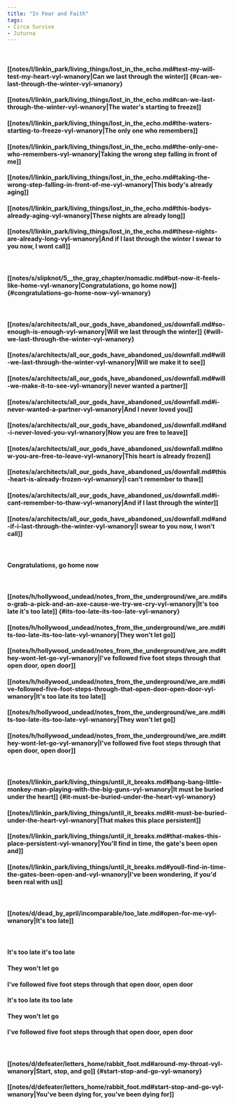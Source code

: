 ```yaml
---
title: "In Fear and Faith"
tags:
- Circa Survive
- Juturna
---
```

&nbsp;
#### [[notes/l/linkin_park/living_things/lost_in_the_echo.md#test-my-will-test-my-heart-vyl-wnanory|Can we last through the winter]] {#can-we-last-through-the-winter-vyl-wnanory}
#### [[notes/l/linkin_park/living_things/lost_in_the_echo.md#can-we-last-through-the-winter-vyl-wnanory|The water's starting to freeze]]
#### [[notes/l/linkin_park/living_things/lost_in_the_echo.md#the-waters-starting-to-freeze-vyl-wnanory|The only one who remembers]]
#### [[notes/l/linkin_park/living_things/lost_in_the_echo.md#the-only-one-who-remembers-vyl-wnanory|Taking the wrong step falling in front of me]]
#### [[notes/l/linkin_park/living_things/lost_in_the_echo.md#taking-the-wrong-step-falling-in-front-of-me-vyl-wnanory|This body's already aging]]
#### [[notes/l/linkin_park/living_things/lost_in_the_echo.md#this-bodys-already-aging-vyl-wnanory|These nights are already long]]
#### [[notes/l/linkin_park/living_things/lost_in_the_echo.md#these-nights-are-already-long-vyl-wnanory|And if I last through the winter I swear to you now, I wont call]]
&nbsp;
#### [[notes/s/slipknot/5__the_gray_chapter/nomadic.md#but-now-it-feels-like-home-vyl-wnanory|Congratulations, go home now]] {#congratulations-go-home-now-vyl-wnanory}
&nbsp;
#### [[notes/a/architects/all_our_gods_have_abandoned_us/downfall.md#so-enough-is-enough-vyl-wnanory|Will we last through the winter]] {#will-we-last-through-the-winter-vyl-wnanory}
#### [[notes/a/architects/all_our_gods_have_abandoned_us/downfall.md#will-we-last-through-the-winter-vyl-wnanory|Will we make it to see]]
#### [[notes/a/architects/all_our_gods_have_abandoned_us/downfall.md#will-we-make-it-to-see-vyl-wnanory|I never wanted a partner]]
#### [[notes/a/architects/all_our_gods_have_abandoned_us/downfall.md#i-never-wanted-a-partner-vyl-wnanory|And I never loved you]]
#### [[notes/a/architects/all_our_gods_have_abandoned_us/downfall.md#and-i-never-loved-you-vyl-wnanory|Now you are free to leave]]
#### [[notes/a/architects/all_our_gods_have_abandoned_us/downfall.md#now-you-are-free-to-leave-vyl-wnanory|This heart is already frozen]]
#### [[notes/a/architects/all_our_gods_have_abandoned_us/downfall.md#this-heart-is-already-frozen-vyl-wnanory|I can't remember to thaw]]
#### [[notes/a/architects/all_our_gods_have_abandoned_us/downfall.md#i-cant-remember-to-thaw-vyl-wnanory|And if I last through the winter]]
#### [[notes/a/architects/all_our_gods_have_abandoned_us/downfall.md#and-if-i-last-through-the-winter-vyl-wnanory|I swear to you now, I won't call]]
&nbsp;
#### Congratulations, go home now
&nbsp;
#### [[notes/h/hollywood_undead/notes_from_the_underground/we_are.md#so-grab-a-pick-and-an-axe-cause-we-try-we-cry-vyl-wnanory|It's too late it's too late]] {#its-too-late-its-too-late-vyl-wnanory}
#### [[notes/h/hollywood_undead/notes_from_the_underground/we_are.md#its-too-late-its-too-late-vyl-wnanory|They won't let go]]
#### [[notes/h/hollywood_undead/notes_from_the_underground/we_are.md#they-wont-let-go-vyl-wnanory|I've followed five foot steps through that open door, open door]]
#### [[notes/h/hollywood_undead/notes_from_the_underground/we_are.md#ive-followed-five-foot-steps-through-that-open-door-open-door-vyl-wnanory|It's too late its too late]]
#### [[notes/h/hollywood_undead/notes_from_the_underground/we_are.md#its-too-late-its-too-late-vyl-wnanory|They won't let go]]
#### [[notes/h/hollywood_undead/notes_from_the_underground/we_are.md#they-wont-let-go-vyl-wnanory|I've followed five foot steps through that open door, open door]]
&nbsp;
#### [[notes/l/linkin_park/living_things/until_it_breaks.md#bang-bang-little-monkey-man-playing-with-the-big-guns-vyl-wnanory|It must be buried under the heart]] {#it-must-be-buried-under-the-heart-vyl-wnanory}
#### [[notes/l/linkin_park/living_things/until_it_breaks.md#it-must-be-buried-under-the-heart-vyl-wnanory|That makes this place persistent]]
#### [[notes/l/linkin_park/living_things/until_it_breaks.md#that-makes-this-place-persistent-vyl-wnanory|You'll find in time, the gate's been open and]]
#### [[notes/l/linkin_park/living_things/until_it_breaks.md#youll-find-in-time-the-gates-been-open-and-vyl-wnanory|I've been wondering, if you'd been real with us]]
&nbsp;
#### [[notes/d/dead_by_april/incomparable/too_late.md#open-for-me-vyl-wnanory|It's too late]]
&nbsp;
#### It's too late it's too late
#### They won't let go
#### I've followed five foot steps through that open door, open door
#### It's too late its too late
#### They won't let go
#### I've followed five foot steps through that open door, open door
&nbsp;
#### [[notes/d/defeater/letters_home/rabbit_foot.md#around-my-throat-vyl-wnanory|Start, stop, and go]] {#start-stop-and-go-vyl-wnanory}
#### [[notes/d/defeater/letters_home/rabbit_foot.md#start-stop-and-go-vyl-wnanory|You've been dying for, you've been dying for]]
